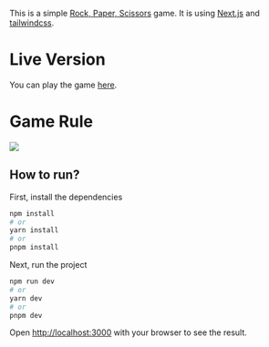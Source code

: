 This is a simple [Rock, Paper, Scissors](https://www.frontendmentor.io/challenges/rock-paper-scissors-game-pTgwgvgH) game. It is using [Next.js](https://nextjs.org/) and [tailwindcss](https://tailwindcss.com/).

# Live Version
You can play the game [here](https://rock-paper-scissors.vercel.app).

# Game Rule
<image src="./public/images/image-rules-bonus.svg"/>

## How to run?

First, install the dependencies
```bash
npm install
# or
yarn install
# or
pnpm install
```

Next, run the project

```bash
npm run dev
# or
yarn dev
# or
pnpm dev
```

Open [http://localhost:3000](http://localhost:3000) with your browser to see the result.
